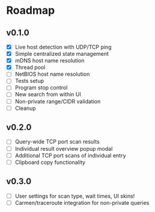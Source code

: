 Roadmap
===

## v0.1.0
- [x] Live host detection with UDP/TCP ping
- [x] Simple centralized state management
- [x] mDNS host name resolution
- [x] Thread pool
- [ ] NetBIOS host name resolution
- [ ] Tests setup
- [ ] Program stop control
- [ ] New search from within UI
- [ ] Non-private range/CIDR validation
- [ ] Cleanup

## v0.2.0
- [ ] Query-wide TCP port scan results
- [ ] Individual result overview popup modal
- [ ] Additional TCP port scans of individual entry
- [ ] Clipboard copy functionality

## v0.3.0
- [ ] User settings for scan type, wait times, UI skins!
- [ ] Carmen/traceroute integration for non-private queries

